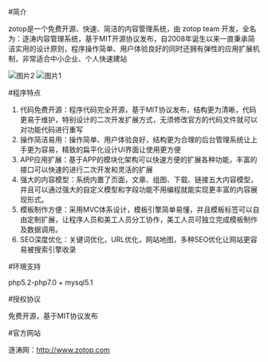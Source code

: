 #简介

zotop是一个免费开源、快速、简洁的内容管理系统，由 zotop team 开发，全名为：逐涛内容管理系统，基于MIT开源协议发布，自2008年诞生以来一直秉承简洁实用的设计原则，程序操作简单、用户体验良好的同时还拥有弹性的应用扩展机制，非常适合中小企业、个人快速建站

![图片2][2]
![图片1][1]

  [1]: https://dn-coding-net-production-pp.qbox.me/b7d3780d-17ed-4ef8-900e-bbb69d1933e1.jpg
  [2]: https://dn-coding-net-production-pp.qbox.me/3b96061e-0516-4c55-bab2-a1ef95d9512c.jpg

#程序特点

 1. 代码免费开源：程序代码完全开源，基于MIT协议发布，结构更为清晰，代码更易于维护，特别设计的二次开发扩展方式，无须修改官方的代码文件就可以对功能代码进行重写
 2. 操作简洁易用：操作简单、用户体验良好，结构更为合理的后台管理系统让上手更为容易，精致的扁平化设计UI界面让使用更方便
 3. APP应用扩展：基于APP的模块化架构可以快速方便的扩展各种功能，丰富的接口可以快速的进行二次开发和灵活的扩展
 4. 强大的内容模型：系统内置了页面，文章、组图、下载、链接五大内容模型，并且可以通过强大的自定义模型和字段功能不用编程就能实现更丰富的内容展现形式。
 5. 模板制作方便：采用MVC体系设计，模板引擎简单易懂，并且模板标签可以自由定制扩展，让程序人员和美工人员分工协作，美工人员可独立完成模板制作及数据调用。
 6. SEO深度优化：关键词优化，URL优化，网站地图，多种SEO优化让网站更容易被搜索引擎收录


#环境支持

php5.2-php7.0 + mysql5.1

#授权协议

免费开源，基于MIT协议发布

#官方网站

 逐涛网：http://www.zotop.com